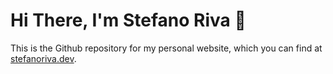 # Hi There, I'm Stefano Riva 👋

This is the Github repository for my personal website, which you can find at [stefanoriva.dev](https://steriva.github.io).
